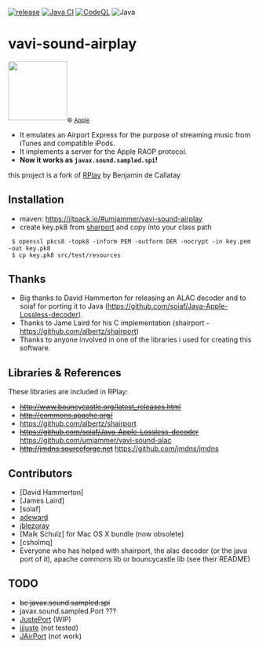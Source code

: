 [![release](https://jitpack.io/v/umjammer/vavi-sound-airplay.svg)](https://jitpack.io/#umjammer/vavi-sound-airplay)
[![Java CI](https://github.com/umjammer/vavi-sound-airplay/actions/workflows/maven.yml/badge.svg)](https://github.com/umjammer/vavi-sound-airplay/actions/workflows/maven.yml)
[![CodeQL](https://github.com/umjammer/vavi-sound-airplay/actions/workflows/codeql-analysis.yml/badge.svg)](https://github.com/umjammer/vavi-sound-airplay/actions/workflows/codeql-analysis.yml)
![Java](https://img.shields.io/badge/Java-8-b07219)

# vavi-sound-airplay

<img src="https://user-images.githubusercontent.com/493908/194700385-798943fc-1cef-433f-a2ba-255bc5df4721.jpg" width="120"/><sub>© <a href="https://www.apple.com/airplay/">Apple</a></sub>

 * It emulates an Airport Express for the purpose of streaming music from iTunes and compatible iPods.
 * It implements a server for the Apple RAOP protocol.
 * **Now it works as `javax.sound.sampled.spi`!**

this project is a fork of [RPlay](https://github.com/bencall/RPlay) by Benjamin de Callatay

## Installation

 * maven: https://jitpack.io/#umjammer/vavi-sound-airplay
 * create key.pk8 from [sharport](https://github.com/albertz/shairport/blob/3892180dde4aefec7a97581d9beda8bee7f68fa8/shairport.c#L1156-L1178) and copy into your class path

```shell
 $ openssl pkcs8 -topk8 -inform PEM -outform DER -nocrypt -in key.pem -out key.pk8
 $ cp key.pk8 src/test/resources
```

## Thanks

 * Big thanks to David Hammerton for releasing an ALAC decoder and to soiaf for porting it to Java (https://github.com/soiaf/Java-Apple-Lossless-decoder).
 * Thanks to Jame Laird for his C implementation (shairport - https://github.com/albertz/shairport)
 * Thanks to anyone involved in one of the libraries i used for creating this software.

## Libraries & References

These libraries are included in RPlay:

 * ~~http://www.bouncycastle.org/latest_releases.html~~
 * ~~http://commons.apache.org/~~
 * https://github.com/albertz/shairport
 * ~~https://github.com/soiaf/Java-Apple-Lossless-decoder~~ https://github.com/umjammer/vavi-sound-alac
 * ~~http://jmdns.sourceforge.net~~ https://github.com/jmdns/jmdns

## Contributors

 * [David Hammerton]
 * [James Laird]
 * [soiaf]
 * [adeward](https://github.com/adeward)
 * [jblezoray](https://github.com/jblezoray)
 * [Maik Schulz] for Mac OS X bundle (now obsolete)
 * [csholmq]
 * Everyone who has helped with shairport, the alac decoder (or the java port of it), apache commons lib or bouncycastle lib (see their README)

## TODO

 * ~~be javax.sound.sampled.spi~~
 * javax.sound.sampled.Port ???
 * [JustePort](http://nanocrew.net/software/justeport/) (WIP)
 * [jjjuste](http://www.acooke.org/jara/jjjuste/) (not tested)
 * [JAirPort](https://github.com/froks/JAirPort) (not work)